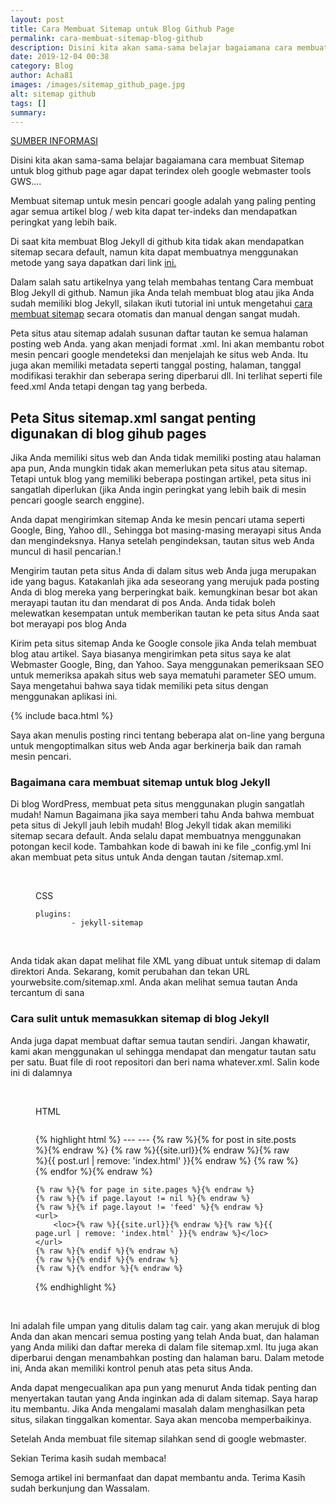 ```yaml
---
layout: post
title: Cara Membuat Sitemap untuk Blog Github Page
permalink: cara-membuat-sitemap-blog-github
description: Disini kita akan sama-sama belajar bagaiamana cara membuat Sitemap untuk blog github page agar dapat terindex oleh google webmaster tools GWS....
date: 2019-12-04 00:38
category: Blog
author: Acha81
images: /images/sitemap_github_page.jpg
alt: sitemap github
tags: []
summary: 
---
```

[SUMBER INFORMASI](https://blog.webjeda.com/jekyll-sitemap)

Disini kita akan sama-sama belajar bagaiamana cara membuat Sitemap untuk blog github page agar dapat terindex oleh google webmaster tools GWS....

Membuat sitemap untuk mesin pencari google adalah yang paling penting agar semua artikel blog / web kita dapat ter-indeks dan mendapatkan peringkat yang lebih baik.

Di saat kita membuat Blog Jekyll di github kita tidak akan mendapatkan sitemap secara default, namun kita dapat membuatnya menggunakan metode yang saya dapatkan dari link [ini.](https://blog.webjeda.com/jekyll-sitemap)

Dalam salah satu artikelnya yang telah membahas tentang Cara membuat Blog Jekyll di github. Namun jika Anda telah membuat blog atau jika Anda sudah memiliki blog Jekyll, silakan ikuti tutorial ini untuk mengetahui [cara membuat sitemap](cara-membuat-sitemap-blog-github.html) secara otomatis dan manual dengan sangat mudah.

Peta situs atau sitemap adalah susunan daftar tautan ke semua halaman posting web Anda. yang akan menjadi format .xml. Ini akan membantu robot mesin pencari google mendeteksi dan menjelajah ke situs web Anda. Itu juga akan memiliki metadata seperti tanggal posting, halaman, tanggal modifikasi terakhir dan seberapa sering diperbarui dll. Ini terlihat seperti file feed.xml Anda tetapi dengan tag yang berbeda.

## Peta Situs sitemap.xml sangat penting digunakan di blog  gihub pages

Jika Anda memiliki situs web dan Anda tidak memiliki posting atau halaman apa pun, Anda mungkin tidak akan memerlukan peta situs atau sitemap. Tetapi untuk blog yang memiliki beberapa postingan artikel, peta situs ini sangatlah diperlukan (jika Anda ingin peringkat yang lebih baik di mesin pencari google search enggine).

Anda dapat mengirimkan sitemap Anda ke mesin pencari utama seperti Google, Bing, Yahoo dll., Sehingga bot masing-masing merayapi situs Anda dan mengindeksnya. Hanya setelah pengindeksan, tautan situs web Anda muncul di hasil pencarian.!

Mengirim tautan peta situs Anda di dalam situs web Anda juga merupakan ide yang bagus. Katakanlah jika ada seseorang yang merujuk pada posting Anda di blog mereka yang berperingkat baik. kemungkinan besar bot akan merayapi tautan itu dan mendarat di pos Anda. Anda tidak boleh melewatkan kesempatan untuk memberikan tautan ke peta situs Anda saat bot merayapi pos blog Anda

Kirim peta situs sitemap Anda ke Google console jika Anda telah membuat blog atau artikel. Saya biasanya mengirimkan peta situs saya ke alat Webmaster Google, Bing, dan Yahoo. Saya menggunakan pemeriksaan SEO untuk memeriksa apakah situs web saya mematuhi parameter SEO umum. Saya mengetahui bahwa saya tidak memiliki peta situs dengan menggunakan aplikasi ini.

{% include baca.html %}

Saya akan menulis posting rinci tentang beberapa alat on-line yang berguna untuk mengoptimalkan situs web Anda agar berkinerja baik dan ramah mesin pencari.

### Bagaimana cara membuat sitemap untuk blog Jekyll

Di blog WordPress, membuat peta situs menggunakan plugin sangatlah mudah! Namun Bagaimana jika saya memberi tahu Anda bahwa membuat peta situs di Jekyll jauh lebih mudah! Blog Jekyll tidak akan memiliki sitemap secara default. Anda selalu dapat membuatnya menggunakan potongan kecil kode. Tambahkan kode di bawah ini ke file _config.yml Ini akan membuat peta situs untuk Anda dengan tautan /sitemap.xml.

<br>
<figure class="highlight">
    <span class="code-pil">
        <i aria-hidden="true" class="fa fa-code font-weight-bold"></i>
        CSS</span>
    <pre><code class="language-css" data-lang="css"><span class="nt">plugins</span><span class="o">:</span>
        <span class="nt">-</span> <span class="nt">jekyll-sitemap</span></code></pre>
</figure><br>

Anda tidak akan dapat melihat file XML yang dibuat untuk sitemap di dalam direktori Anda. Sekarang, komit perubahan dan tekan URL yourwebsite.com/sitemap.xml. Anda akan melihat semua tautan Anda tercantum di sana

### Cara sulit untuk memasukkan sitemap di blog Jekyll

Anda juga dapat membuat daftar semua tautan sendiri. Jangan khawatir, kami akan menggunakan ul sehingga mendapat dan mengatur tautan satu per satu. Buat file di root repositori dan beri nama whatever.xml. Salin kode ini di dalamnya

<br>
<figure class="highlight"><span class="code-pil"><i class="fa fa-code font-weight-bold"
    aria-hidden="true"></i>
HTML</span>
<pre><code class="language-html" data-lang="html"></code></pre>
{% highlight html %}
---
---
<?xml version="1.0" encoding="UTF-8"?>
<urlset xmlns="http://www.sitemaps.org/schemas/sitemap/0.9">
    {% raw %}{% for post in site.posts %}{% endraw %}
    <url>
        <loc>{% raw %}{{site.url}}{% endraw %}{% raw %}{{ post.url | remove: 'index.html' }}{% endraw %}</loc>
    </url>
    {% raw %}{% endfor %}{% endraw %}

    {% raw %}{% for page in site.pages %}{% endraw %}
    {% raw %}{% if page.layout != nil %}{% endraw %}
    {% raw %}{% if page.layout != 'feed' %}{% endraw %}
    <url>
        <loc>{% raw %}{{site.url}}{% endraw %}{% raw %}{{ page.url | remove: 'index.html' }}{% endraw %}</loc>
    </url>
    {% raw %}{% endif %}{% endraw %}
    {% raw %}{% endif %}{% endraw %}
    {% raw %}{% endfor %}{% endraw %}
</urlset>
{% endhighlight %}
</figure>
<br>

Ini adalah file umpan yang ditulis dalam tag cair. yang akan merujuk di blog Anda dan akan mencari semua posting yang telah Anda buat, dan halaman yang Anda miliki dan daftar mereka di dalam file sitemap.xml. Itu juga akan diperbarui dengan menambahkan posting dan halaman baru. Dalam metode ini, Anda akan memiliki kontrol penuh atas peta situs Anda.

Anda dapat mengecualikan apa pun yang menurut Anda tidak penting dan menyertakan tautan yang Anda inginkan ada di dalam sitemap. Saya harap itu membantu. Jika Anda mengalami masalah dalam menghasilkan peta situs, silakan tinggalkan komentar. Saya akan mencoba memperbaikinya.

Setelah Anda membuat file sitemap silahkan send di google webmaster.

Sekian Terima kasih sudah membaca!

Semoga artikel ini bermanfaat dan dapat membantu anda.
Terima Kasih sudah berkunjung dan Wassalam.
